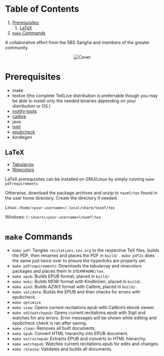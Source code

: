# Table of Contents

1.  [Prerequisites](#orga1e00b1)
    1.  [LaTeX](#orgf80e6d3)
2.  [`make` Commands](#org10f1265)

A collaborative effort from the SBS Saṅgha and members of the greater community.

<div align=center><img alt="Cover" max-width=50% max-height=50% src="assets/illustrations/A5/front-cover.jpg">

</div>


<a id="orga1e00b1"></a>

# Prerequisites

-   make
-   texlive (the complete TeXLive distribution is preferrable though you may be able to install only the needed binaries depending on your distribution or OS.)
-   [inotify-tools](https://github.com/inotify-tools/inotify-tools)
-   [calibre](https://github.com/kovidgoyal/calibre)
-   java
-   [lxml](https://github.com/lxml/lxml)
-   [epubcheck](https://github.com/w3c/epubcheck)
-   kindlegen


<a id="orgf80e6d3"></a>

## LaTeX

-   [Tabularray](https://www.ctan.org/pkg/tabularray)
-   [Ninecolors](https://www.ctan.org/pkg/ninecolors)

LaTeX prerequisites can be installed on GNU/Linux by simply running `make pdfrequirements`

Otherwise, download the package archives and unzip to `texmf/tex` found in the user home directory. Create the directory if needed.

Linux: `/home/<your-username>/.local/share/texmf/tex`

Windows: `C:\Users\<your-username>\texmf\tex`


<a id="org10f1265"></a>

# `make` Commands

-   `make pdf`: Tangles `recitations.tex.org` to the respective TeX files, builds the PDF, then renames and places the PDF in `build/` . `make pdf2x` does the same just twice over to ensure the hyperlinks are properly set.
-   `make pdfrequirements`: Downloads the tabularray and ninecolors packages and places them in `$TEXMFHOME/tex`.
-   `make epub`: Builds EPUB format; placed in `build/`.
-   `make mobi`: Builds MOBI format with KindleGen; placed in `build/`.
-   `make azw3`: Builds AZW3 format with Calibre; placed in `build/`.
-   `make validate`: Builds the EPUB and then checks for errors with epubcheck.
-   `make optimize`
-   `make view`: Opens current.recitations.epub with Calibre&rsquo;s ebook viewer.
-   `make editwatchepub`: Opens current.recitations.epub with Sigil and watches for any errors. Error messages will be shown while editing and epubcheck check is ran after saving.
-   `make clean`: Removes all built documents.
-   `make epub`: Convert HTML hierarchy into EPUB document.
-   `make extractepub`: Extracts EPUB and converts to HTML hierarchy.
-   `make watchepub`: Watches current.recitations.epub for edits and changes.
-   `make release`: Validates and builds all documents.

